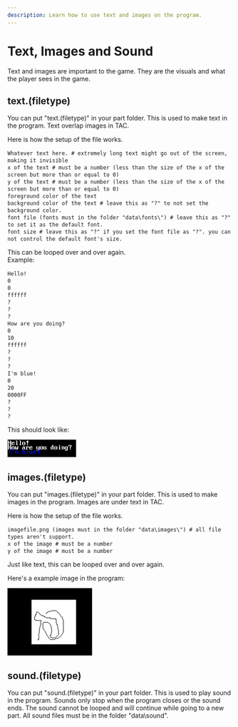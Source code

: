 ```yaml
---
description: Learn how to use text and images on the program.
---
```


# Text, Images and Sound

Text and images are important to the game. They are the visuals and what the player sees in the game.

## text.\(filetype\)

You can put "text.\(filetype\)" in your part folder. This is used to make text in the program. Text overlap images in TAC.

Here is how the setup of the file works.

```text
Whatever text here. # extremely long text might go out of the screen, making it invisible
x of the text # must be a number (less than the size of the x of the screen but more than or equal to 0)
y of the text # must be a number (less than the size of the x of the screen but more than or equal to 0)
foreground color of the text
background color of the text # leave this as "?" to not set the background color.
font file (fonts must in the folder "data\fonts\") # leave this as "?" to set it as the default font.
font size # leave this as "?" if you set the font file as "?". you can not control the default font's size.
```

This can be looped over and over again.  
Example:

```text
Hello!
0
0
ffffff
?
?
?
How are you doing?
0
10
ffffff
?
?
?
I'm blue!
0
20
0000FF
?
?
?
```

This should look like:

![Output of the program.](../.gitbook/assets/image.png)

## images.\(filetype\)

You can put "images.\(filetype\)" in your part folder. This is used to make images in the program. Images are under text in TAC.

Here is how the setup of the file works.

```text
imagefile.png (images must in the folder "data\images\") # all file types aren't support.
x of the image # must be a number
y of the image # must be a number
```

Just like text, this can be looped over and over again.

Here's a example image in the program:

![Output of the program.](../.gitbook/assets/image%20%281%29.png)

## sound.\(filetype\)

You can put "sound.\(filetype\)" in your part folder. This is used to play sound in the program. Sounds only stop when the program closes or the sound ends. The sound cannot be looped and will continue while going to a new part. All sound files must be in the folder "data\sound\". 

